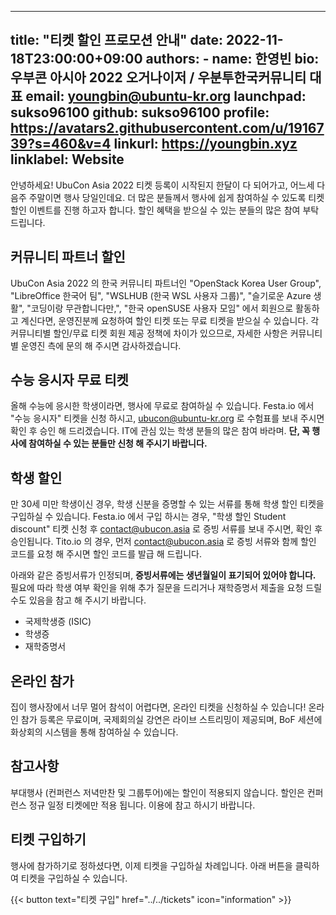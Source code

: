 
---
title: "티켓 할인 프로모션 안내"
date: 2022-11-18T23:00:00+09:00
authors:
    - name: 한영빈
      bio: 우부콘 아시아 2022 오거나이저 / 우분투한국커뮤니티 대표 
      email: youngbin@ubuntu-kr.org
      launchpad: sukso96100
      github: sukso96100
      profile: https://avatars2.githubusercontent.com/u/1916739?s=460&v=4
      linkurl: https://youngbin.xyz
      linklabel: Website
---

안녕하세요! UbuCon Asia 2022 티켓 등록이 시작된지 한달이 다 되어가고, 어느세 다음주 주말이면 행사 당일인데요.
더 많은 분들께서 행사에 쉽게 참여하실 수 있도록 티켓 할인 이벤트를 진행 하고자 합니다. 할인 혜택을 받으실 수 있는 분들의 많은 참여 부탁드립니다.

## 커뮤니티 파트너 할인
UbuCon Asia 2022 의 한국 커뮤니티 파트너인 "OpenStack Korea User Group", "LibreOffice 한국어 팀", "WSLHUB (한국 WSL 사용자 그룹)", "슬기로운 Azure 생활", "코딩이랑 무관합니다만,", "한국 openSUSE 사용자 모임" 에서 회원으로 활동하고 계신다면, 운영진분께 요청하여 할인 티켓 또는 무료 티켓을 받으실 수 있습니다. 각 커뮤니티별 할인/무료 티켓 회원 제공 정책에 차이가 있으므로, 자세한 사항은 커뮤니티별 운영진 측에 문의 해 주시면 감사하겠습니다. 

## 수능 응시자 무료 티켓
올해 수능에 응시한 학생이라면, 행사에 무료로 참여하실 수 있습니다. Festa.io 에서 "수능 응시자" 티켓을 신청 하시고, ubucon@ubuntu-kr.org 로 수험표를 보내 주시면 확인 후 승인 해 드리겠습니다. IT에 관심 있는 학생 분들의 많은 참여 바라며. **단, 꼭 행사에 참여하실 수 있는 분들만 신청 해 주시기 바랍니다.**

## 학생 할인
만 30세 미만 학생이신 경우, 학생 신분을 증명할 수 있는 서류를 통해 학생 할인 티켓을 구입하실 수 있습니다. Festa.io 에서 구입 하시는 경우, "학생 할인 Student discount" 티켓 신청 후 contact@ubucon.asia 로 증빙 서류를 보내 주시면, 확인 후 승인됩니다. Tito.io 의 경우, 먼저 contact@ubucon.asia 로 증빙 서류와 함께 할인 코드를 요청 해 주시면 할인 코드를 발급 해 드립니다.

아래와 같은 증빙서류가 인정되며, **증빙서류에는 생년월일이 표기되어 있어야 합니다.** 필요에 따라 학생 여부 확인을 위해 추가 질문을 드리거나 재학증명서 제출을 요청 드릴수도 있음을 참고 해 주시기 바랍니다.

- 국제학생증 (ISIC)
- 학생증
- 재학증명서

## 온라인 참가
집이 행사장에서 너무 멀어 참석이 어렵다면, 온라인 티켓을 신청하실 수 있습니다! 온라인 참가 등록은 무료이며, 국제회의실 강연은 라이브 스트리밍이 제공되며, BoF 세션에 화상회의 시스템을 통해 참여하실 수 있습니다.

## 참고사항
부대행사 (컨퍼런스 저녁만찬 및 그룹투어)에는 할인이 적용되지 않습니다. 할인은 컨퍼런스 정규 일정 티켓에만 적용 됩니다. 이용에 참고 하시기 바랍니다.

## 티켓 구입하기
행사에 참가하기로 정하셨다면, 이제 티켓을 구입하실 차례입니다. 아래 버튼을 클릭하여 티켓을 구입하실 수 있습니다.

{{< button text="티켓 구입" href="../../tickets" icon="information" >}}